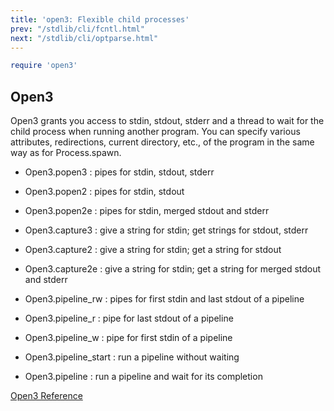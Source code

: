 ```yaml
---
title: 'open3: Flexible child processes'
prev: "/stdlib/cli/fcntl.html"
next: "/stdlib/cli/optparse.html"
---
```



```ruby
require 'open3'
```

## Open3[](#open3)

Open3 grants you access to stdin, stdout, stderr and a thread to wait for the child process when running another program. You can specify various attributes, redirections, current directory, etc., of the program in the same way as for Process.spawn.

* Open3.popen3 : pipes for stdin, stdout, stderr
* Open3.popen2 : pipes for stdin, stdout
* Open3.popen2e : pipes for stdin, merged stdout and stderr
* Open3.capture3 : give a string for stdin; get strings for stdout, stderr
* Open3.capture2 : give a string for stdin; get a string for stdout
* Open3.capture2e : give a string for stdin; get a string for merged stdout and stderr

* Open3.pipeline\_rw : pipes for first stdin and last stdout of a pipeline
* Open3.pipeline\_r : pipe for last stdout of a pipeline
* Open3.pipeline\_w : pipe for first stdin of a pipeline
* Open3.pipeline\_start : run a pipeline without waiting
* Open3.pipeline : run a pipeline and wait for its completion

<a href='https://ruby-doc.org/stdlib-2.7.0/libdoc/open3/rdoc/Open3.html' class='ruby-doc remote' target='_blank'>Open3 Reference</a>

